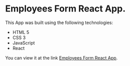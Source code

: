# Employees Form React App.
This App was built using the following technologies:
- HTML 5
- CSS 3
- JavaScript
- React

You can view it at the link [Employees Form React App](https://viacheslav-saprykin.github.io/employees-form-react-app/).
